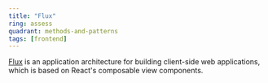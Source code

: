 ```yaml
---
title: "Flux"
ring: assess
quadrant: methods-and-patterns
tags: [frontend]
---
```


[Flux](https://facebook.github.io/flux/) is an application architecture for building client-side web applications,
which is based on React's composable view components.
